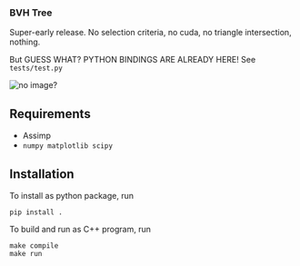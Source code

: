 ### BVH Tree
Super-early release. No selection criteria, no cuda, no triangle intersection, nothing.

But GUESS WHAT? PYTHON BINDINGS ARE ALREADY HERE! See `tests/test.py`

![no image?](https://i.imgur.com/yh6rj9C.png)

## Requirements
* Assimp
* `numpy matplotlib scipy`

## Installation

To install as python package, run
```
pip install .
```

To build and run as C++ program, run
```
make compile
make run
```